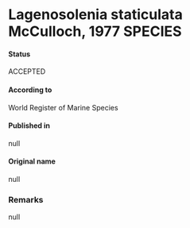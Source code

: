 Lagenosolenia staticulata McCulloch, 1977 SPECIES
=======

#### Status
ACCEPTED

#### According to
World Register of Marine Species

#### Published in
null

#### Original name
null

### Remarks
null
